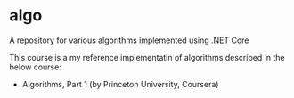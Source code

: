 # algo
A repository for various algorithms implemented using .NET Core

This course is a my reference implementatin of algorithms described in the below course:
- Algorithms, Part 1  (by Princeton University, Coursera)
